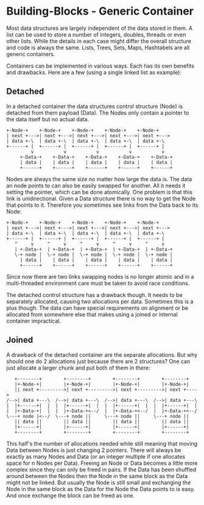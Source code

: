 # Building-Blocks - Generic Container

Most data structures are largely independent of the data stored in
them. A list can be used to store a number of integers, doubles,
threads or even other lists. While the details in each case might
differ the overall structure and code is always the same. Lists,
Trees, Sets, Maps, Hashtabels are all generic containers.

Containers can be implemented in various ways. Each has its own
benefits and drawbacks. Here are a few (using a single linked list as
example):

Detached
--------

In a detached container the data structures control structure (Node)
is detached from them payload (Data). The Nodes only contain a pointer
to the data itself but no actual data.

    +-Node-+    +-Node-+    +-Node-+    +-Node-+    +-Node-+
    | next +--->| next +--->| next +--->| next +--->| next +--->
    | data +-\  | data +-\  | data +-\  | data +-\  | data +-\
    +------+ |  +------+ |  +------+ |  +------+ |  +------+ |
             v           v           v           v           v
         +-Data-+    +-Data-+    +-Data-+    +-Data-+    +-Data-+
         | data |    | data |    | data |    | data |    | data |
         +------+    +------+    +------+    +------+    +------+

Nodes are always the same size no matter how large the data is. The
data an node points to can also be easily swapped for another. All it
needs it setting the pointer, which can be done atomically. One
problem is that this link is unidirectional. Given a Data structure
there is no way to get the Node that points to it. Therefore you
sometimes see links from the Data back to its Node:

    +-Node-+    +-Node-+    +-Node-+    +-Node-+    +-Node-+
    | next +--->| next +--->| next +--->| next +--->| next +--->
    | data +-\  | data +-\  | data +-\  | data +-\  | data +-\
    +------+ |  +------+ |  +------+ |  +------+ |  +------+ |
       ^     v     ^     v     ^     v     ^     v     ^     v
       | +-Data-+  | +-Data-+  | +-Data-+  | +-Data-+  | +-Data-+
       \-+ node |  \-+ node |  \-+ node |  \-+ node |  \-+ node |
         | data |    | data |    | data |    | data |    | data |
         +------+    +------+    +------+    +------+    +------+

Since now there are two links swapping nodes is no longer atomic and
in a multi-threaded environment care must be taken to avoid race
conditions.

The detached control structure has a drawback though. It needs to be
separately allocated, causing two allocations per data. Sometimes this
is a plus though. The data can have special requirements on alignment
or be allocated from somewhere else that makes using a joined or
internal container impractical.

Joined
------

A drawback of the detached container are the separate allocations. But
why should one do 2 allocations just because there are 2 structures?
One can just allocate a larger chunk and put both of them in there:

       +--------+        +--------+        +--------+        +--------+
       |+-Node-+|        |+-Node-+|        |+-Node-+|        |+-Node-+|
       || next +--------->| next +--------->| next +--------->| next +---->
    /-->| data +---\  /-->| data +---\  /-->| data +---\  /-->| data +---\
    |  |+------+|  |  |  |+------+|  |  |  |+------+|  |  |  |+------+|  |
    |  |+-Data-+|  |  |  |+-Data-+<--/  |  |+-Data-+<--/  |  |+-Data-+<--/
    \---+ node |<--/  \---+ node ||     \---+ node ||     \---+ node ||
       || data ||        || data ||        || data ||        || data ||
       |+------+|        |+------+|        |+------+|        |+------+|
       +--------+        +--------+        +--------+        +--------+

This half's the number of allocations needed while still meaning that
moving Data between Nodes is just changing 2 pointers. There will
always be exactly as many Nodes and Data (or an integer multiple if
one allocates space for n Nodes per Data). Freeing an Node or Data
becomes a little more complex since they can only be freed in
pairs. If the Data has been shuffled around between the Nodes then
the Node in the same block as the Data might not be linked. But usually
the Node is still small and exchanging the Node in the same block as
the Data for the Node the Data points to is easy. And once exchange
the block can be freed as one.

